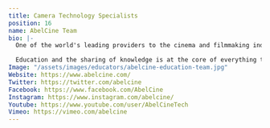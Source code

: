 ```yaml
---
title: Camera Technology Specialists
position: 16
name: AbelCine Team
bio: |-
  One of the world's leading providers to the cinema and filmmaking industry, AbelCine offers a wide range of services including sales, rental, service and education. For thirty years the company has been providing the highest quality customer service and support, continually adapting to meet the evolving needs of the modern filmmaker.

  Education and the sharing of knowledge is at the core of everything that AbelCine does, and its education team is comprised of experienced, knowledgeable camera specialists including Megan Donnelly, Ian McCausland, Nic Somera, Corey Christian and Geoff Smith.
Image: "/assets/images/educators/abelcine-education-team.jpg"
Website: https://www.abelcine.com/
Twitter: https://twitter.com/abelcine
Facebook: https://www.facebook.com/AbelCine
Instagram: https://www.instagram.com/abelcine/
Youtube: https://www.youtube.com/user/AbelCineTech
Vimeo: https://vimeo.com/abelcine
---
```



